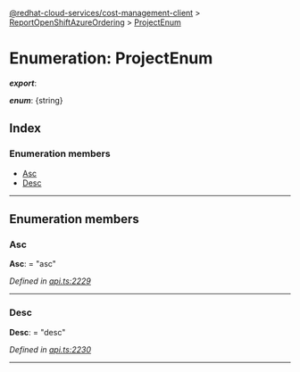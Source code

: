 [@redhat-cloud-services/cost-management-client](../README.md) > [ReportOpenShiftAzureOrdering](../modules/reportopenshiftazureordering.md) > [ProjectEnum](../enums/reportopenshiftazureordering.projectenum.md)

# Enumeration: ProjectEnum

*__export__*: 

*__enum__*: {string}

## Index

### Enumeration members

* [Asc](reportopenshiftazureordering.projectenum.md#asc)
* [Desc](reportopenshiftazureordering.projectenum.md#desc)

---

## Enumeration members

<a id="asc"></a>

###  Asc

**Asc**:  = "asc"

*Defined in [api.ts:2229](https://github.com/karelhala/javascript-clients/blob/master/packages/cost-management/api.ts#L2229)*

___
<a id="desc"></a>

###  Desc

**Desc**:  = "desc"

*Defined in [api.ts:2230](https://github.com/karelhala/javascript-clients/blob/master/packages/cost-management/api.ts#L2230)*

___

